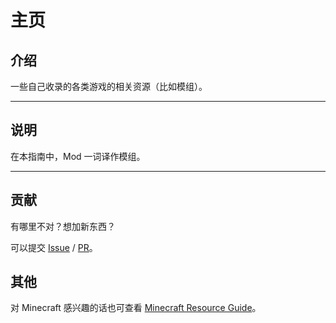 # 主页

## 介绍

一些自己收录的各类游戏的相关资源（比如模组）。

---

## 说明

在本指南中，Mod 一词译作模组。

---

## 贡献

有哪里不对？想加新东西？

可以提交 [Issue](https://github.com/Lyaiya/Everything-Resource-Guide/issues) / [PR](https://github.com/Lyaiya/Everything-Resource-Guide/pulls)。

## 其他

对 Minecraft 感兴趣的话也可查看 [Minecraft Resource Guide](https://lyaiya.github.io/Minecraft-Resource-Guide/)。
